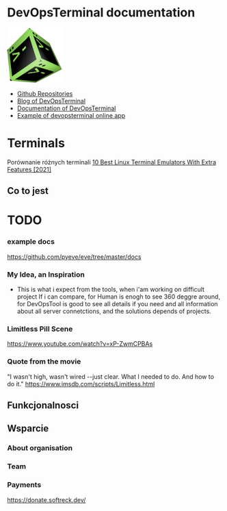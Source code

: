 # DevOpsTerminal documentation

![devopsterminal.png](devops_terminal-cube-green-128.png)

+ [Github Repositories](https://github.com/DevOpsTerminal/)
+ [Blog of DevOpsTerminal](https://blog.devopsterminal.com/)
+ [Documentation of DevOpsTerminal](https://docs.devopsterminal.com/)
+ [Example of devopsterminal online app](https://app.devopsterminal.com/)

# Terminals
Porównanie różnych terminali
[10 Best Linux Terminal Emulators With Extra Features [2021]](https://itsfoss.com/linux-terminal-emulators/)


## Co to jest

# TODO

### example docs
https://github.com/pyeve/eve/tree/master/docs


### My Idea, an Inspiration
- This is what i expect from the tools, when i'am working on difficult project
If i can compare, for Human is enogh to see 360 deggre around, for DevOpsTool is good to see all details if you need and all information about all server connetctions, and the solutions depends of projects.


### Limitless Pill Scene
https://www.youtube.com/watch?v=xP-ZwmCPBAs

### Quote from the movie
"I wasn't high, wasn't wired --just clear. What I needed to do. And how to do it."
https://www.imsdb.com/scripts/Limitless.html


## Funkcjonalnosci



## Wsparcie

### About organisation

### Team

### Payments

https://donate.softreck.dev/
